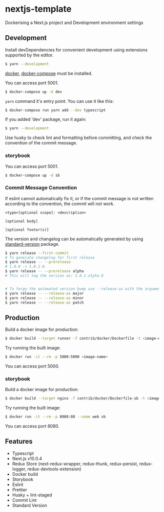 # nextjs-template

Dockerising a Next.js project and Development environment settings

## Development

Install devDependencies for convenient development using extensions supported by the editor.

```bash
$ yarn --development
```

[docker](https://docs.docker.com/engine/install/), [docker-compose](https://docs.docker.com/compose/install/) must be installed.

You can access port 5001.

```bash
$ docker-compose up -d dev
```

`yarn` command it's entry point. You can use it like this:

```bash
$ docker-compose run yarn add --dev typescript
```

If you added 'dev' package, run it again:

```bash
$ yarn --development
```

Use husky to check lint and formatting before committing, and check the convention of the commit message.

### storybook

You can access port 5001.

```bash
$ docker-compose up -d sb
```

### Commit Message Convention

If eslint cannot automatically fix it, or if the commit message is not written according to the convention, the commit will not work.

```
<type>[optional scope]: <description>

[optional body]

[optional footer(s)]
```

The version and changelog can be automatically generated by using [standard-version](https://github.com/conventional-changelog/standard-version#readme) package.

```bash
$ yarn release --first-commit
# To generate changelog for first release
$ yarn release -- --prerelease
# 1.0.0 -> 1.0.1-0.
$ yarn release -- --prerelease alpha
# This will tag the version as: 1.0.1-alpha.0


# To forgo the automated version bump use --release-as with the argument major, minor or patch
$ yarn release -- --release-as major
$ yarn release -- --release-as minor
$ yarn release -- --release-as patch
```

## Production

Build a docker image for production:

```bash
$ docker build --target runner -f contrib/docker/Dockerfile -t <image-name> .
```

Try running the built image:

```bash
$ docker run -it --rm -p 5000:5000 <image-name>
```

You can access port 5000.

### storybook

Build a docker image for production:

```bash
$ docker build --target nginx -f contrib/docker/Dockerfile-sb -t <image-name> .
```

Try running the built image:

```bash
$ docker run -it --rm -p 8080:80 --name web sb
```

You can access port 8080.

## Features

- Typescript
- Next.js v10.0.4
- Redux Store (next-redux-wrapper, redux-thunk, redux-persist, redux-logger, redux-devtools-extension)
- Docker build
- Storybook
- Eslint
- Prettier
- Husky + lint-staged
- Commit Lint
- Standard Version

